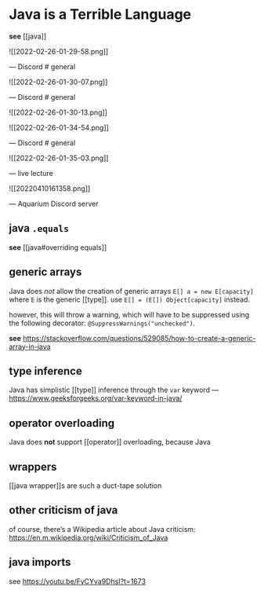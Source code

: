 # Java is a Terrible Language

**see** [[java]]

![[2022-02-26-01-29-58.png]]

&mdash; Discord # general

![[2022-02-26-01-30-07.png]]

&mdash; Discord # general

![[2022-02-26-01-30-13.png]]

![[2022-02-26-01-34-54.png]]

&mdash; Discord # general

![[2022-02-26-01-35-03.png]]

&mdash; live lecture

![[20220410161358.png]]

&mdash; Aquarium Discord server

## java `.equals`

**see** [[java#overriding equals]]

## generic arrays

Java does _not_ allow the creation of generic arrays `E[] a = new E[capacity]` where `E` is the generic [[type]]. use `E[] = (E[]) Object[capacity]` instead.

however, this will throw a warning, which will have to be suppressed using the following decorator: `@SuppressWarnings("unchecked")`.

**see** <https://stackoverflow.com/questions/529085/how-to-create-a-generic-array-in-java>

## type inference

Java has simplistic [[type]] inference through the `var` keyword &mdash; <https://www.geeksforgeeks.org/var-keyword-in-java/>

## operator overloading

Java does **not** support [[operator]] overloading, because Java

## wrappers

[[java wrapper]]s are such a duct-tape solution

## other criticism of java

of course, there’s a Wikipedia article about Java criticism: <https://en.m.wikipedia.org/wiki/Criticism_of_Java>

## java imports

see <https://youtu.be/FyCYva9DhsI?t=1673>
